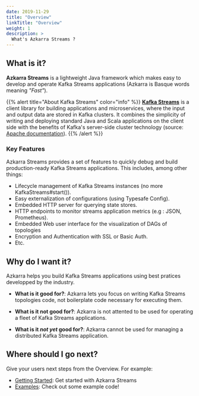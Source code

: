 ```yaml
---
date: 2019-11-29
title: "Overview"
linkTitle: "Overview"
weight: 1
description: >
  What's Azkarra Streams ?
---
```


## What is it?

**Azkarra Streams** is a lightweight Java framework which makes easy to develop and operate Kafka Streams applications (Azkarra is Basque words meaning *"Fast"*).

{{% alert title="About Kafka Streams" color="info" %}}
**[Kafka Streams](https://kafka.apache.org/documentation/streams/)** is a client library for building applications and microservices, where the input and output data are stored in Kafka clusters. 
It combines the simplicity of writing and deploying standard Java and Scala applications on the client side  with the benefits of Kafka's server-side cluster technology (source: [Apache documentation](https://kafka.apache.org/documentation/streams/)).
{{% /alert %}}

### Key Features

Azkarra Streams provides a set of features to quickly debug and build production-ready Kafka Streams applications. This includes, among other things:

* Lifecycle management of Kafka Streams instances (no more KafkaStreams#start()).
* Easy externalization of configurations (using Typesafe Config).
* Embedded HTTP server for querying state stores.
* HTTP endpoints to monitor streams application metrics (e.g : JSON, Prometheus).
* Embedded Web user interface for the visualization of DAGs of topologies
* Encryption and Authentication with SSL or Basic Auth.
* Etc.


## Why do I want it?

Azkarra helps you build Kafka Streams applications using best pratices developped by the industry.

* **What is it good for?**: Azkarra lets you focus on writing Kafka Streams topologies code, not boilerplate code necessary for executing them.

* **What is it not good for?**: Azkarra is not attented to be used for operating a fleet of Kafka Streams applications.

* **What is it *not yet* good for?**: Azkarra cannot be used for managing a distributed Kafka Streams application.

## Where should I go next?

Give your users next steps from the Overview. For example:

* [Getting Started](/docs/getting-started/): Get started with Azkarra Streams
* [Examples](/docs/examples/): Check out some example code!

